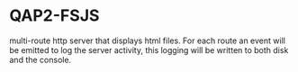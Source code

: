 # QAP2-FSJS
multi-route http server that displays html files. For each route an event will be emitted to log the server activity, this logging will be written to both disk and the console.
